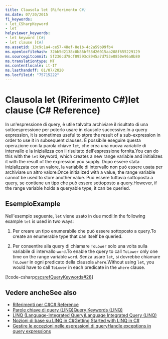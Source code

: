 ```yaml
---
title: Clausola let (Riferimento C#)
ms.date: 07/20/2015
f1_keywords:
- let_CSharpKeyword
- let
helpviewer_keywords:
- let keyword [C#]
- let clause [C#]
ms.assetid: 13c9c1a4-ce57-48ef-8e1b-4c2a59b99fb4
ms.openlocfilehash: 32bb5d2138c0b86bf58d26015aa208f655229129
ms.sourcegitcommit: 5f236cd78cf09593c8945a7d753e0850e96a0b80
ms.translationtype: MT
ms.contentlocale: it-IT
ms.lasthandoff: 01/07/2020
ms.locfileid: "75715222"
---
```

# <a name="let-clause-c-reference"></a><span data-ttu-id="30361-102">Clausola let (Riferimento C#)</span><span class="sxs-lookup"><span data-stu-id="30361-102">let clause (C# Reference)</span></span>

<span data-ttu-id="30361-103">In un'espressione di query, è utile talvolta archiviare il risultato di una sottoespressione per poterlo usare in clausole successive.</span><span class="sxs-lookup"><span data-stu-id="30361-103">In a query expression, it is sometimes useful to store the result of a sub-expression in order to use it in subsequent clauses.</span></span> <span data-ttu-id="30361-104">È possibile eseguire questa operazione con la parola chiave `let`, che crea una nuova variabile di intervallo e la inizializza con il risultato dell'espressione fornita.</span><span class="sxs-lookup"><span data-stu-id="30361-104">You can do this with the `let` keyword, which creates a new range variable and initializes it with the result of the expression you supply.</span></span> <span data-ttu-id="30361-105">Dopo essere stata inizializzata con un valore, la variabile di intervallo non può essere usata per archiviare un altro valore.</span><span class="sxs-lookup"><span data-stu-id="30361-105">Once initialized with a value, the range variable cannot be used to store another value.</span></span> <span data-ttu-id="30361-106">Può essere tuttavia sottoposta a query, se contiene un tipo che può essere sottoposto a query.</span><span class="sxs-lookup"><span data-stu-id="30361-106">However, if the range variable holds a queryable type, it can be queried.</span></span>

## <a name="example"></a><span data-ttu-id="30361-107">Esempio</span><span class="sxs-lookup"><span data-stu-id="30361-107">Example</span></span>

<span data-ttu-id="30361-108">Nell'esempio seguente, `let` viene usato in due modi:</span><span class="sxs-lookup"><span data-stu-id="30361-108">In the following example `let` is used in two ways:</span></span>

1. <span data-ttu-id="30361-109">Per creare un tipo enumerabile che può essere sottoposto a query.</span><span class="sxs-lookup"><span data-stu-id="30361-109">To create an enumerable type that can itself be queried.</span></span>

2. <span data-ttu-id="30361-110">Per consentire alla query di chiamare `ToLower` solo una volta sulla variabile di intervallo `word`.</span><span class="sxs-lookup"><span data-stu-id="30361-110">To enable the query to call `ToLower` only one time on the range variable `word`.</span></span> <span data-ttu-id="30361-111">Senza usare `let`, si dovrebbe chiamare `ToLower` in ogni predicato della clausola `where`.</span><span class="sxs-lookup"><span data-stu-id="30361-111">Without using `let`, you would have to call `ToLower` in each predicate in the `where` clause.</span></span>

[!code-csharp[cscsrefQueryKeywords#28](~/samples/snippets/csharp/VS_Snippets_VBCSharp/CsCsrefQueryKeywords/CS/Let.cs#28)]

## <a name="see-also"></a><span data-ttu-id="30361-112">Vedere anche</span><span class="sxs-lookup"><span data-stu-id="30361-112">See also</span></span>

- [<span data-ttu-id="30361-113">Riferimenti per C#</span><span class="sxs-lookup"><span data-stu-id="30361-113">C# Reference</span></span>](../../language-reference/index.md)
- [<span data-ttu-id="30361-114">Parole chiave di query (LINQ)</span><span class="sxs-lookup"><span data-stu-id="30361-114">Query Keywords (LINQ)</span></span>](query-keywords.md)
- [<span data-ttu-id="30361-115">LINQ (Language-Integrated Query)</span><span class="sxs-lookup"><span data-stu-id="30361-115">Language Integrated Query (LINQ)</span></span>](../../linq/index.md)
- [<span data-ttu-id="30361-116">Nozioni di base su LINQ in C#</span><span class="sxs-lookup"><span data-stu-id="30361-116">Getting Started with LINQ in C#</span></span>](/dotnet/csharp/programming-guide/concepts/linq/)
- [<span data-ttu-id="30361-117">Gestire le eccezioni nelle espressioni di query</span><span class="sxs-lookup"><span data-stu-id="30361-117">Handle exceptions in query expressions</span></span>](../../linq/handle-exceptions-in-query-expressions.md)
